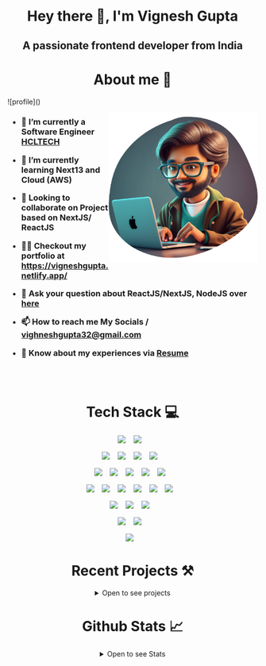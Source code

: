 <h1 align="center">Hey there 👋, I'm Vignesh Gupta</h1>
<h2 align="center">A passionate frontend developer from India</h2>

<h1 align="center"> About me 🚀 </h1>
![profile]()

<img
  class="fit-picture" align="right"
  width="300" height="300"
  src="https://raw.githubusercontent.com/vignesh-gupta/vignesh-gupta/master/assets/hero.png"
/>

<h3 align="left">

- 🔭 I’m currently a Software Engineer [HCLTECH](https://hcltech.com/)

- 🌱 I’m currently learning **Next13 and Cloud (AWS)**

- 🤝 Looking to collaborate on Project based on NextJS/ ReactJS

- 👨‍💻 Checkout my portfolio at **<https://vigneshgupta.netlify.app/>**

- 💬 Ask your question about **ReactJS/NextJS, NodeJS** over [here](https://github.com/vignesh-gupta/vignesh-gupta/issues)

- 📫 How to reach me **My Socials** / **<vighneshgupta32@gmail.com>**

- 📄 Know about my experiences via [Resume](https://github.com/vignesh-gupta/vignesh-gupta/blob/master/Vignesh_Gupta_Resume.pdf)

</h3>

<br />
<br />

<h1 align="center">Tech Stack 💻</h1>

<div align="center">

<!-- Frontend Lib and Framework -->
  <img src="https://img.shields.io/badge/react-%2320232a.svg?style=for-the-badge&logo=react&logoColor=%2361DAFB"/>&nbsp;&nbsp;&nbsp;
  <img src="https://img.shields.io/badge/Next-black?style=for-the-badge&logo=next.js&logoColor=white"/>&nbsp;&nbsp;&nbsp;

<!-- Backend and API -->
  <img src="https://img.shields.io/badge/Node%20js-339933?style=for-the-badge&logo=nodedotjs&logoColor=white"/>&nbsp;&nbsp;&nbsp;
  <img src="https://img.shields.io/badge/Express%20js-000000?style=for-the-badge&logo=express&logoColor=white"/>&nbsp;&nbsp;&nbsp;
  <img src="https://img.shields.io/badge/Spring_Boot-F2F4F9?style=for-the-badge&logo=spring-boot"/>&nbsp;&nbsp;&nbsp;
  <img src="https://img.shields.io/badge/GraphQl-E10098?style=for-the-badge&logo=graphql&logoColor=white"/>&nbsp;&nbsp;&nbsp;

<!-- Programming Languages -->
  <img src="https://img.shields.io/badge/javascript-%23323330.svg?style=for-the-badge&logo=javascript&logoColor=%23F7DF1E" />&nbsp;&nbsp;&nbsp;
  <img src="https://img.shields.io/badge/typescript-%23007ACC.svg?style=for-the-badge&logo=typescript&logoColor=white"/>&nbsp;&nbsp;&nbsp;
  <img src="https://img.shields.io/badge/javascript-%23323330.svg?style=for-the-badge&logo=javascript&logoColor=%23F7DF1E" />&nbsp;&nbsp;&nbsp;
  <img src="https://img.shields.io/badge/python-3670A0?style=for-the-badge&logo=python&logoColor=ffdd54" />&nbsp;&nbsp;&nbsp;
  <img src="https://img.shields.io/badge/c++-%2300599C.svg?style=for-the-badge&logo=c%2B%2B&logoColor=white"/>&nbsp;&nbsp;&nbsp;

<!-- HTML + CSS Frameworks -->
  <img src="https://img.shields.io/badge/html5-%23E34F26.svg?style=for-the-badge&logo=html5&logoColor=white"/>&nbsp;&nbsp;&nbsp;
  <img src="https://img.shields.io/badge/css3-%231572B6.svg?style=for-the-badge&logo=css3&logoColor=white"/>&nbsp;&nbsp;&nbsp;
  <img src="https://img.shields.io/badge/Sass-CC6699?style=for-the-badge&logo=sass&logoColor=white"/>&nbsp;&nbsp;&nbsp;
  <img src="https://img.shields.io/badge/Tailwind_CSS-38B2AC?style=for-the-badge&logo=tailwind-css&logoColor=white"/>&nbsp;&nbsp;&nbsp;
  <img src="https://img.shields.io/badge/MUI-%230081CB.svg?style=for-the-badge&logo=mui&logoColor=white"/>&nbsp;&nbsp;&nbsp;
  <img src="https://img.shields.io/badge/Semantic%20UI%20React-%2335BDB2.svg?style=for-the-badge&logo=SemanticUIReact&logoColor=white"/>&nbsp;&nbsp;&nbsp;

<!-- DBs -->
  <img src="https://img.shields.io/badge/postgres-%23316192.svg?style=for-the-badge&logo=postgresql&logoColor=white"/>&nbsp;&nbsp;&nbsp;
  <img src="https://img.shields.io/badge/MongoDB-%234ea94b.svg?style=for-the-badge&logo=mongodb&logoColor=white"/>&nbsp;&nbsp;&nbsp;
  <img src="https://img.shields.io/badge/mysql-%2300f.svg?style=for-the-badge&logo=mysql&logoColor=white"/>&nbsp;&nbsp;&nbsp;
  
<!-- other Tools and tech -->
  <img src="https://img.shields.io/badge/git-%23F05033.svg?style=for-the-badge&logo=git&logoColor=white"/>&nbsp;&nbsp;&nbsp;
  <img src="https://img.shields.io/badge/markdown-%23000000.svg?style=for-the-badge&logo=markdown&logoColor=white"/>&nbsp;&nbsp;&nbsp;
  
<!-- Testing -->
  <img src="https://img.shields.io/badge/-mocha-%238D6748?style=for-the-badge&logo=mocha&logoColor=white"/>&nbsp;&nbsp;&nbsp;

  <h1>Recent Projects ⚒️ </h1>
<details>
  <summary>Open to see projects</summary>

[![Companion IO](https://github-readme-stats.vercel.app/api/pin/?username=vignesh-gupta&repo=companion-io&show_owner=true&theme=dark)](https://github.com/vignesh-gupta/companion-io)

[![Companion IO](https://github-readme-stats.vercel.app/api/pin/?username=vignesh-gupta&repo=vignesh_gupta-portfolio&show_owner=true&theme=dark)](https://github.com/vignesh-gupta/vignesh_gupta-portfolio)

</details>
<h1>Github Stats  📈 </h1>

<details>
  <summary>Open to see Stats</summary>

  ![Top Langs](https://github-readme-stats.vercel.app/api/top-langs/?username=vignesh-gupta&layout=compact&show_icons=true&theme=dark)

  ![Vignesh repo Stats](https://github-readme-stats.vercel.app/api?username=vignesh-gupta&hide=contribs&show_icons=true&theme=dark)
</details>

</div>
